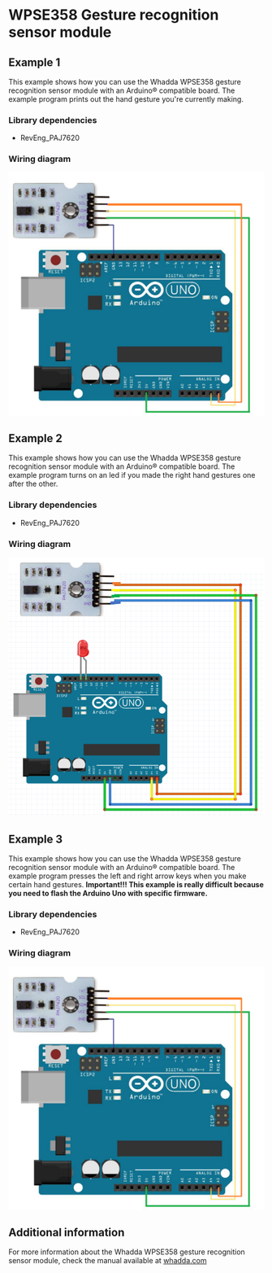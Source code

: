 # WPSE358 Gesture recognition sensor module

## Example 1
This example shows how you can use the Whadda WPSE358 gesture recognition sensor module with an Arduino® compatible board.
The example program prints out the hand gesture you're currently making.

### Library dependencies
* RevEng_PAJ7620

### Wiring diagram
![](./wiring_diagram_bb.png)

## Example 2
This example shows how you can use the Whadda WPSE358 gesture recognition sensor module with an Arduino® compatible board.
The example program turns on an led if you made the right hand gestures one after the other.

### Library dependencies
* RevEng_PAJ7620

### Wiring diagram
![](./wiring_diagram_bb2.png)

## Example 3
This example shows how you can use the Whadda WPSE358 gesture recognition sensor module with an Arduino® compatible board.
The example program presses the left and right arrow keys when you make certain hand gestures.
**Important!!! This example is really difficult because you need to flash the Arduino Uno with specific firmware.**
### Library dependencies
* RevEng_PAJ7620

### Wiring diagram
![](./wiring_diagram_bb.png)

## Additional information
  For more information about the Whadda WPSE358 gesture recognition sensor module, check the manual available at [whadda.com](https://whadda.com)

